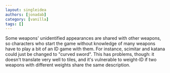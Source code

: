 ```yaml
---
layout: singleidea
authors: [jonadab]
category: [vanilla]
tags: []
---
```

Some weapons' unidentified appearances are shared with other weapons, so characters who start the game without knowledge of many weapons have to play a bit of an ID game with them. For instance, scimitar and katana could just be changed to "curved sword". This has problems, though: it doesn't translate very well to tiles, and it's vulnerable to weight-ID if two weapons with different weights share the same description.
